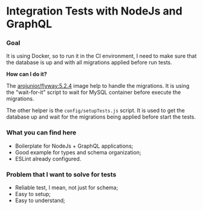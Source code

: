# Integration Tests with NodeJs and GraphQL

### Goal

It is using Docker, so to run it in the CI environment, I need to make sure that the database is up and with all migrations applied before run tests.

**How can I do it?**

The [arojunior/flyway:5.2.4](https://github.com/arojunior/flyway) image help to handle the migrations. It is using the "wait-for-it" script to wait for MySQL container before execute the migrations.

The other helper is the `config/setupTests.js` script. It is used to get the database up and wait for the migrations being applied before start the tests.

### What you can find here

- Boilerplate for NodeJs + GraphQL applications;
- Good example for types and schema organization;
- ESLint already configured.

### Problem that I want to solve for tests

- Reliable test, I mean, not just for schema;
- Easy to setup;
- Easy to understand;
